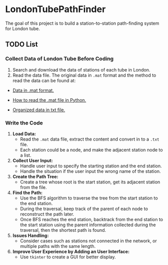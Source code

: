 # LondonTubePathFinder

The goal of this project is to build a station-to-station path-finding system for London tube.

## TODO List

### Collect Data of London Tube Before Coding
1. Search and download the data of stations of each tube in London.
2. Read the data file. The original data in `.mat` format and the method to read the data can be found at:

- [Data in .mat format.](https://www.cs.cornell.edu/~arb/data/spatial-underground-London/)

- [How to read the .mat file in Python.](https://stackoverflow.com/questions/874461/read-mat-files-in-python)

- [Organized data in txt file.](https://github.com/mincongzhang/StationPathFinder/blob/master/LondonTube/LondonTube/stations.txt)

### Write the Code
1. **Load Data:**
   - Read the `.mat` data file, extract the content and convert in to a `.txt` file.
   - Each station could be a node, and make the adjacent station node to a list.
2. **Collect User Input:**
   - Handle user input to specify the starting station and the end station.
   - Handle the situation if the user input the wrong name of the station.
3. **Create the Path Tree:**
   - Create a tree whose root is the start station, get its adjacent station from the file.
4. **Find the Path:**
   - Use the BFS algorithm to traverse the tree from the start station to the end station.
   - During the traversal, keep track of the parent of each node to reconstruct the path later.
   - Once BFS reaches the end station, backtrack from the end station to the start station using the parent information collected during the traversal, then the shortest path is found.
5. **Issues Handling:**
   - Consider cases such as stations not connected in the network, or multiple paths with the same length.
6. **Improve User Experience by Adding an User Interface:**
   - Use `tkinter` to create a GUI for better display.
